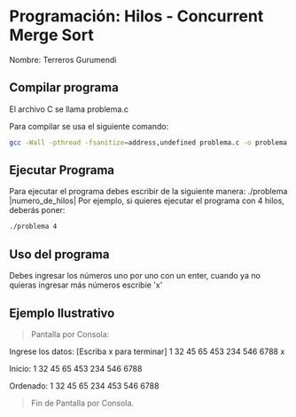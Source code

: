 # Programación: Hilos - Concurrent Merge Sort

Nombre: Terreros Gurumendi

## Compilar programa

El archivo C se llama problema.c

Para compilar se usa el siguiente comando:
```bash
gcc -Wall -pthread -fsanitize=address,undefined problema.c -o problema
```

## Ejecutar Programa

Para ejecutar el programa debes escribir de la siguiente manera: ./problema |numero_de_hilos|
Por ejemplo, si quieres ejecutar el programa con 4 hilos, deberás poner: 
```bash
./problema 4
```

## Uso del programa

Debes ingresar los números uno por uno con un enter, cuando ya no quieras ingresar más números escribie 'x'

## Ejemplo Ilustrativo
> Pantalla por Consola:

Ingrese los datos: [Escriba x para terminar] 
1
32
45
65
453
234
546
6788
x

Inicio: 
1 32 45 65 453 234 546 6788 

Ordenado: 
1 32 45 65 234 453 546 6788 

> Fin de Pantalla por Consola.
